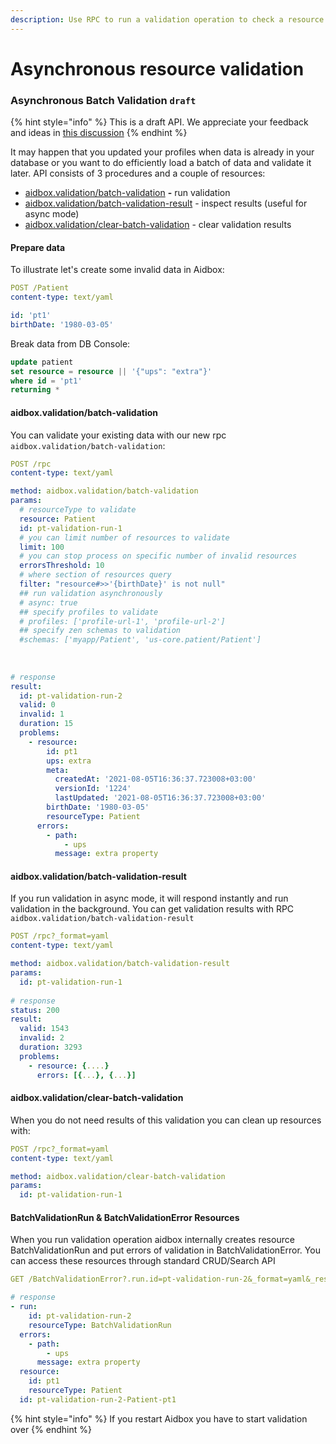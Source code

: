 ```yaml
---
description: Use RPC to run a validation operation to check a resource conformance
---
```


# Asynchronous resource validation

### Asynchronous Batch Validation `draft`

{% hint style="info" %}
This is a draft API. We appreciate your feedback and ideas in [this discussion](https://github.com/Aidbox/Issues/discussions/409)
{% endhint %}

It may happen that you updated your profiles when data is already in your database or you want to do efficiently load a batch of data and validate it later.  API consists of 3 procedures and a couple of resources:

* [aidbox.validation/batch-validation](validation-api.md#aidbox-validation-batch-validation) **-** run validation
* [aidbox.validation/batch-validation-result](validation-api.md#aidbox-validation-batch-validation-result) - inspect results (useful for async mode)
* [aidbox.validation/clear-batch-validation](validation-api.md#aidbox-validation-clear-batch-validation) - clear validation results

#### Prepare data

To illustrate let's create some invalid data in Aidbox:

```yaml
POST /Patient
content-type: text/yaml

id: 'pt1'
birthDate: '1980-03-05'
```

Break data from DB Console:

```sql
update patient 
set resource = resource || '{"ups": "extra"}'
where id = 'pt1' 
returning *
```

#### aidbox.validation/batch-validation

You can validate your existing data with our new rpc `aidbox.validation/batch-validation`:

```yaml
POST /rpc
content-type: text/yaml

method: aidbox.validation/batch-validation
params:
  # resourceType to validate
  resource: Patient
  id: pt-validation-run-1
  # you can limit number of resources to validate
  limit: 100 
  # you can stop process on specific number of invalid resources
  errorsThreshold: 10 
  # where section of resources query
  filter: "resource#>>'{birthDate}' is not null"
  ## run validation asynchronously
  # async: true
  ## specify profiles to validate
  # profiles: ['profile-url-1', 'profile-url-2']
  ## specify zen schemas to validation
  #schemas: ['myapp/Patient', 'us-core.patient/Patient']
  
  
  
# response
result:
  id: pt-validation-run-2
  valid: 0
  invalid: 1
  duration: 15
  problems:
    - resource:
        id: pt1
        ups: extra
        meta:
          createdAt: '2021-08-05T16:36:37.723008+03:00'
          versionId: '1224'
          lastUpdated: '2021-08-05T16:36:37.723008+03:00'
        birthDate: '1980-03-05'
        resourceType: Patient
      errors:
        - path:
            - ups
          message: extra property
```

#### aidbox.validation/batch-validation-result

If you run validation in async mode, it will respond instantly and run validation in the background. You can get validation results with  RPC `aidbox.validation/batch-validation-result`

```yaml
POST /rpc?_format=yaml
content-type: text/yaml

method: aidbox.validation/batch-validation-result
params:
  id: pt-validation-run-1
   
# response
status: 200
result:
  valid: 1543
  invalid: 2
  duration: 3293
  problems:
    - resource: {....}
      errors: [{...}, {...}]
```

#### aidbox.validation/clear-batch-validation

When you do not need results of this validation you can clean up resources with:

```yaml
POST /rpc?_format=yaml
content-type: text/yaml

method: aidbox.validation/clear-batch-validation
params:
  id: pt-validation-run-1
```

#### BatchValidationRun & BatchValidationError Resources

When you run validation operation aidbox internally creates resource BatchValidationRun and put errors of validation in BatchValidationError. You can access these resources through standard CRUD/Search API

```yaml
GET /BatchValidationError?.run.id=pt-validation-run-2&_format=yaml&_result=array

# response
- run:
    id: pt-validation-run-2
    resourceType: BatchValidationRun
  errors:
    - path:
        - ups
      message: extra property
  resource:
    id: pt1
    resourceType: Patient
  id: pt-validation-run-2-Patient-pt1
```

{% hint style="info" %}
If you restart Aidbox you have to start validation over
{% endhint %}
